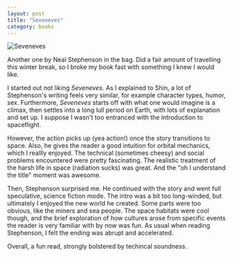 ```yaml
---
layout: post
title: "Seveneves"
category: books
---
```


![Seveneves]({{site.url}}/images/books/seveneves.png "Seveneves")

Another one by Neal Stephenson in the bag. Did a fair amount of travelling this winter
break, so I broke my book fast with something I knew I would like.

I started out not liking _Seveneves_. As I explained to Shin, a lot of Stephenson's
writing feels very similar, for example character types, humor, sex. Furthermore, _Seveneves_
starts off with what one would imagine is a climax, then settles into a long lull period
on Earth, with lots of explanation and set up. I suppose I wasn't too entranced with the
introduction to spaceflight.

However, the action picks up (yea action!) once the story transitions to space. Also, he
gives the reader a good intuition for orbital mechanics, which I reallly enjoyed. The
technical (sometimes cheesy) and social problems encountered were pretty fascinating. The
realistic treatment of the harsh life in space (radiation sucks) was great. And the "oh
I understand the title" moment was awesome.

Then, Stephenson surprised me. He continued with the story and went full speculative,
science fiction mode. The intro was a bit too long-winded, but ultimately I enjoyed the
new world he created. Some parts were too obvious, like the miners and sea people. The
space habitats were cool though, and the brief exploration of how cultures arose from
specific events the reader is very familiar with by now was fun. As usual when reading
Stephenson, I felt the ending was abrupt and accelerated.

Overall, a fun read, strongly bolstered by techincal soundness.
